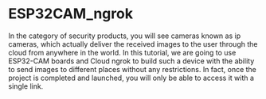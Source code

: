 # ESP32CAM_ngrok

In the category of security products, you will see cameras known as ip cameras, which actually deliver the received images to the user through the cloud from anywhere in the world. In this tutorial, we are going to use ESP32-CAM boards and Cloud ngrok to build such a device with the ability to send images to different places without any restrictions. In fact, once the project is completed and launched, you will only be able to access it with a single link. 
